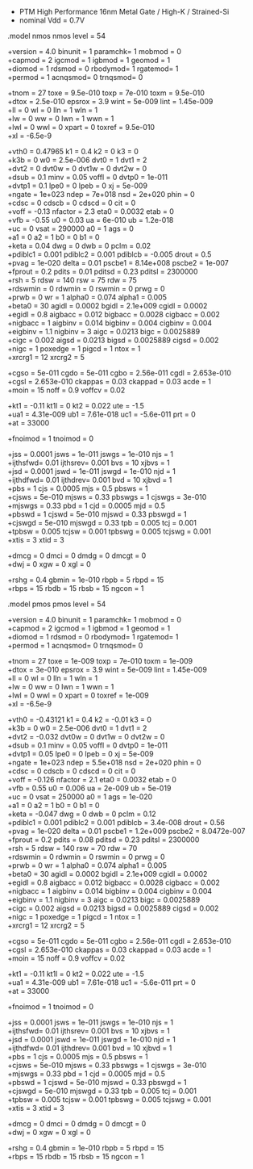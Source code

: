 * PTM High Performance 16nm Metal Gate / High-K / Strained-Si
* nominal Vdd = 0.7V

.model  nmos  nmos  level = 54

+version = 4.0             binunit = 1               paramchk= 1               mobmod  = 0             
+capmod  = 2               igcmod  = 1               igbmod  = 1               geomod  = 1             
+diomod  = 1               rdsmod  = 0               rbodymod= 1               rgatemod= 1             
+permod  = 1               acnqsmod= 0               trnqsmod= 0             

+tnom    = 27              toxe    = 9.5e-010        toxp    = 7e-010          toxm    = 9.5e-010      
+dtox    = 2.5e-010        epsrox  = 3.9             wint    = 5e-009          lint    = 1.45e-009     
+ll      = 0               wl      = 0               lln     = 1               wln     = 1             
+lw      = 0               ww      = 0               lwn     = 1               wwn     = 1             
+lwl     = 0               wwl     = 0               xpart   = 0               toxref  = 9.5e-010      
+xl	   = -6.5e-9

+vth0    = 0.47965         k1      = 0.4             k2      = 0               k3      = 0             
+k3b     = 0               w0      = 2.5e-006        dvt0    = 1               dvt1    = 2             
+dvt2    = 0               dvt0w   = 0               dvt1w   = 0               dvt2w   = 0             
+dsub    = 0.1             minv    = 0.05            voffl   = 0               dvtp0   = 1e-011        
+dvtp1   = 0.1             lpe0    = 0               lpeb    = 0               xj      = 5e-009        
+ngate   = 1e+023          ndep    = 7e+018          nsd     = 2e+020          phin    = 0             
+cdsc    = 0               cdscb   = 0               cdscd   = 0               cit     = 0             
+voff    = -0.13           nfactor = 2.3             eta0    = 0.0032          etab    = 0             
+vfb     = -0.55           u0      = 0.03            ua      = 6e-010          ub      = 1.2e-018      
+uc      = 0               vsat    = 290000          a0      = 1               ags     = 0             
+a1      = 0               a2      = 1               b0      = 0               b1      = 0             
+keta    = 0.04            dwg     = 0               dwb     = 0               pclm    = 0.02          
+pdiblc1 = 0.001           pdiblc2 = 0.001           pdiblcb = -0.005          drout   = 0.5           
+pvag    = 1e-020          delta   = 0.01            pscbe1  = 8.14e+008       pscbe2  = 1e-007        
+fprout  = 0.2             pdits   = 0.01            pditsd  = 0.23            pditsl  = 2300000       
+rsh     = 5               rdsw    = 140             rsw     = 75              rdw     = 75            
+rdswmin = 0               rdwmin  = 0               rswmin  = 0               prwg    = 0             
+prwb    = 0               wr      = 1               alpha0  = 0.074           alpha1  = 0.005         
+beta0   = 30              agidl   = 0.0002          bgidl   = 2.1e+009        cgidl   = 0.0002        
+egidl   = 0.8             aigbacc = 0.012           bigbacc = 0.0028          cigbacc = 0.002         
+nigbacc = 1               aigbinv = 0.014           bigbinv = 0.004           cigbinv = 0.004         
+eigbinv = 1.1             nigbinv = 3               aigc    = 0.0213          bigc    = 0.0025889     
+cigc    = 0.002           aigsd   = 0.0213          bigsd   = 0.0025889       cigsd   = 0.002         
+nigc    = 1               poxedge = 1               pigcd   = 1               ntox    = 1             
+xrcrg1  = 12              xrcrg2  = 5             

+cgso    = 5e-011          cgdo    = 5e-011          cgbo    = 2.56e-011       cgdl    = 2.653e-010    
+cgsl    = 2.653e-010      ckappas = 0.03            ckappad = 0.03            acde    = 1             
+moin    = 15              noff    = 0.9             voffcv  = 0.02          

+kt1     = -0.11           kt1l    = 0               kt2     = 0.022           ute     = -1.5          
+ua1     = 4.31e-009       ub1     = 7.61e-018       uc1     = -5.6e-011       prt     = 0             
+at      = 33000         

+fnoimod = 1               tnoimod = 0             

+jss     = 0.0001          jsws    = 1e-011          jswgs   = 1e-010          njs     = 1             
+ijthsfwd= 0.01            ijthsrev= 0.001           bvs     = 10              xjbvs   = 1             
+jsd     = 0.0001          jswd    = 1e-011          jswgd   = 1e-010          njd     = 1             
+ijthdfwd= 0.01            ijthdrev= 0.001           bvd     = 10              xjbvd   = 1             
+pbs     = 1               cjs     = 0.0005          mjs     = 0.5             pbsws   = 1             
+cjsws   = 5e-010          mjsws   = 0.33            pbswgs  = 1               cjswgs  = 3e-010        
+mjswgs  = 0.33            pbd     = 1               cjd     = 0.0005          mjd     = 0.5           
+pbswd   = 1               cjswd   = 5e-010          mjswd   = 0.33            pbswgd  = 1             
+cjswgd  = 5e-010          mjswgd  = 0.33            tpb     = 0.005           tcj     = 0.001         
+tpbsw   = 0.005           tcjsw   = 0.001           tpbswg  = 0.005           tcjswg  = 0.001         
+xtis    = 3               xtid    = 3             

+dmcg    = 0               dmci    = 0               dmdg    = 0               dmcgt   = 0             
+dwj     = 0               xgw     = 0               xgl     = 0             

+rshg    = 0.4             gbmin   = 1e-010          rbpb    = 5               rbpd    = 15            
+rbps    = 15              rbdb    = 15              rbsb    = 15              ngcon   = 1             


.model  pmos  pmos  level = 54

+version = 4.0             binunit = 1               paramchk= 1               mobmod  = 0             
+capmod  = 2               igcmod  = 1               igbmod  = 1               geomod  = 1             
+diomod  = 1               rdsmod  = 0               rbodymod= 1               rgatemod= 1             
+permod  = 1               acnqsmod= 0               trnqsmod= 0             

+tnom    = 27              toxe    = 1e-009          toxp    = 7e-010          toxm    = 1e-009        
+dtox    = 3e-010          epsrox  = 3.9             wint    = 5e-009          lint    = 1.45e-009     
+ll      = 0               wl      = 0               lln     = 1               wln     = 1             
+lw      = 0               ww      = 0               lwn     = 1               wwn     = 1             
+lwl     = 0               wwl     = 0               xpart   = 0               toxref  = 1e-009        
+xl	   = -6.5e-9

+vth0    = -0.43121        k1      = 0.4             k2      = -0.01           k3      = 0             
+k3b     = 0               w0      = 2.5e-006        dvt0    = 1               dvt1    = 2             
+dvt2    = -0.032          dvt0w   = 0               dvt1w   = 0               dvt2w   = 0             
+dsub    = 0.1             minv    = 0.05            voffl   = 0               dvtp0   = 1e-011        
+dvtp1   = 0.05            lpe0    = 0               lpeb    = 0               xj      = 5e-009        
+ngate   = 1e+023          ndep    = 5.5e+018        nsd     = 2e+020          phin    = 0             
+cdsc    = 0               cdscb   = 0               cdscd   = 0               cit     = 0             
+voff    = -0.126          nfactor = 2.1             eta0    = 0.0032          etab    = 0             
+vfb     = 0.55            u0      = 0.006           ua      = 2e-009          ub      = 5e-019        
+uc      = 0               vsat    = 250000          a0      = 1               ags     = 1e-020        
+a1      = 0               a2      = 1               b0      = 0               b1      = 0             
+keta    = -0.047          dwg     = 0               dwb     = 0               pclm    = 0.12          
+pdiblc1 = 0.001           pdiblc2 = 0.001           pdiblcb = 3.4e-008        drout   = 0.56          
+pvag    = 1e-020          delta   = 0.01            pscbe1  = 1.2e+009        pscbe2  = 8.0472e-007   
+fprout  = 0.2             pdits   = 0.08            pditsd  = 0.23            pditsl  = 2300000       
+rsh     = 5               rdsw    = 140             rsw     = 70              rdw     = 70            
+rdswmin = 0               rdwmin  = 0               rswmin  = 0               prwg    = 0             
+prwb    = 0               wr      = 1               alpha0  = 0.074           alpha1  = 0.005         
+beta0   = 30              agidl   = 0.0002          bgidl   = 2.1e+009        cgidl   = 0.0002        
+egidl   = 0.8             aigbacc = 0.012           bigbacc = 0.0028          cigbacc = 0.002         
+nigbacc = 1               aigbinv = 0.014           bigbinv = 0.004           cigbinv = 0.004         
+eigbinv = 1.1             nigbinv = 3               aigc    = 0.0213          bigc    = 0.0025889     
+cigc    = 0.002           aigsd   = 0.0213          bigsd   = 0.0025889       cigsd   = 0.002         
+nigc    = 1               poxedge = 1               pigcd   = 1               ntox    = 1             
+xrcrg1  = 12              xrcrg2  = 5             

+cgso    = 5e-011          cgdo    = 5e-011          cgbo    = 2.56e-011       cgdl    = 2.653e-010    
+cgsl    = 2.653e-010      ckappas = 0.03            ckappad = 0.03            acde    = 1             
+moin    = 15              noff    = 0.9             voffcv  = 0.02          

+kt1     = -0.11           kt1l    = 0               kt2     = 0.022           ute     = -1.5          
+ua1     = 4.31e-009       ub1     = 7.61e-018       uc1     = -5.6e-011       prt     = 0             
+at      = 33000         

+fnoimod = 1               tnoimod = 0             

+jss     = 0.0001          jsws    = 1e-011          jswgs   = 1e-010          njs     = 1             
+ijthsfwd= 0.01            ijthsrev= 0.001           bvs     = 10              xjbvs   = 1             
+jsd     = 0.0001          jswd    = 1e-011          jswgd   = 1e-010          njd     = 1             
+ijthdfwd= 0.01            ijthdrev= 0.001           bvd     = 10              xjbvd   = 1             
+pbs     = 1               cjs     = 0.0005          mjs     = 0.5             pbsws   = 1             
+cjsws   = 5e-010          mjsws   = 0.33            pbswgs  = 1               cjswgs  = 3e-010        
+mjswgs  = 0.33            pbd     = 1               cjd     = 0.0005          mjd     = 0.5           
+pbswd   = 1               cjswd   = 5e-010          mjswd   = 0.33            pbswgd  = 1             
+cjswgd  = 5e-010          mjswgd  = 0.33            tpb     = 0.005           tcj     = 0.001         
+tpbsw   = 0.005           tcjsw   = 0.001           tpbswg  = 0.005           tcjswg  = 0.001         
+xtis    = 3               xtid    = 3             

+dmcg    = 0               dmci    = 0               dmdg    = 0               dmcgt   = 0             
+dwj     = 0               xgw     = 0               xgl     = 0             

+rshg    = 0.4             gbmin   = 1e-010          rbpb    = 5               rbpd    = 15            
+rbps    = 15              rbdb    = 15              rbsb    = 15              ngcon   = 1             



